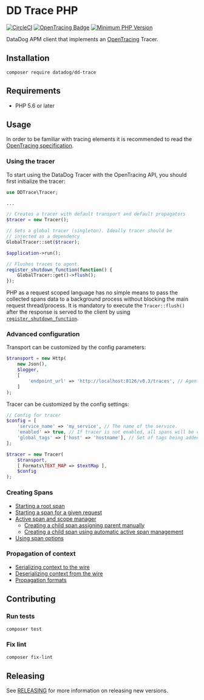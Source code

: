 # DD Trace PHP

[![CircleCI](https://circleci.com/gh/DataDog/dd-trace-php/tree/master.svg?style=svg)](https://circleci.com/gh/DataDog/dd-trace-php/tree/master)
[![OpenTracing Badge](https://img.shields.io/badge/OpenTracing-enabled-blue.svg)](http://opentracing.io)
[![Minimum PHP Version](https://img.shields.io/badge/php-%3E%3D%205.6-8892BF.svg)](https://php.net/)

DataDog APM client that implements an [OpenTracing](http://opentracing.io) Tracer.

## Installation

```
composer require datadog/dd-trace
```

## Requirements

- PHP 5.6 or later

## Usage

In order to be familiar with tracing elements it is recommended to read the [OpenTracing specification](https://github.com/opentracing/specification/blob/master/specification.md).

### Using the tracer

To start using the DataDog Tracer with the OpenTracing API, you should first initialize the tracer:

```php
use DDTrace\Tracer;

...

// Creates a tracer with default transport and default propagators
$tracer = new Tracer();

// Sets a global tracer (singleton). Ideally tracer should be
// injected as a dependency
GlobalTracer::set($tracer);

$application->run();

// Flushes traces to agent.
register_shutdown_function(function() {
    GlobalTracer::get()->flush();
});

```

PHP as a request scoped language has no simple means to pass the collected spans data to a background process without blocking the main request thread/process. It is mandatory to execute the `Tracer::flush()` after the response is served to the client by using [`register_shutdown_function`](http://php.net/manual/en/function.register-shutdown-function.php).

### Advanced configuration

Transport can be customized by the config parameters:

```php
$transport = new Http(
    new Json(),
    $logger,
    [
        'endpoint_url' => 'http://localhost:8126/v0.3/traces', // Agent endpoint
    ]
);
```

Tracer can be customized by the config settings:

```php
// Config for tracer
$config = [
    'service_name' => 'my_service', // The name of the service.
    'enabled' => true, // If tracer is not enabled, all spans will be created as noop.
    'global_tags' => ['host' => 'hostname'], // Set of tags being added to every span.
];

$tracer = new Tracer(
    $transport,
    [ Formats\TEXT_MAP => $textMap ],
    $config
);
```

### Creating Spans

- [Starting a root span](https://github.com/opentracing/opentracing-php#starting-an-empty-trace-by-creating-a-root-span)
- [Starting a span for a given request](https://github.com/opentracing/opentracing-php#creating-a-span-given-an-existing-request)
- [Active span and scope manager](https://github.com/opentracing/opentracing-php#active-spans-and-scope-manager)
	- [Creating a child span assigning parent manually](https://github.com/opentracing/opentracing-php#creating-a-child-span-assigning-parent-manually)
	- [Creating a child span using automatic active span management](https://github.com/opentracing/opentracing-php#creating-a-child-span-using-automatic-active-span-management)
- [Using span options](https://github.com/opentracing/opentracing-php#using-span-options)

### Propagation of context

- [Serializing context to the wire](https://github.com/opentracing/opentracing-php#serializing-to-the-wire)
- [Deserializing context from the wire](https://github.com/opentracing/opentracing-php#deserializing-from-the-wire)
- [Propagation formats](https://github.com/opentracing/opentracing-php#propagation-formats)

## Contributing

### Run tests

```bash
composer test
```

### Fix lint

```bash
composer fix-lint
```

## Releasing

See [RELEASING](RELEASING.md) for more information on releasing new versions.
